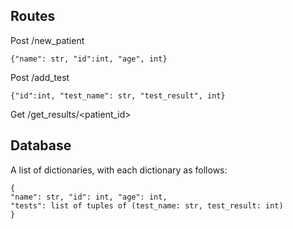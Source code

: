 ## **Routes**

 Post /new_patient

    {"name": str, "id":int, "age", int}

 Post /add_test

    {"id":int, "test_name": str, "test_result", int}

Get /get_results/<patient_id>

## **Database**

A list of dictionaries, with each dictionary as follows:

    {
    "name": str, "id": int, "age": int,
    "tests": list of tuples of (test_name: str, test_result: int)
    }